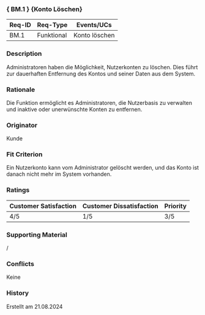 ### { BM.1 } {Konto Löschen}

| Req-ID | Req-Type | Events/UCs |
|--------|----------|------------|
| BM.1   | Funktional | Konto löschen |

### Description
Administratoren haben die Möglichkeit, Nutzerkonten zu löschen. Dies führt zur dauerhaften Entfernung des Kontos und seiner Daten aus dem System.

### Rationale
Die Funktion ermöglicht es Administratoren, die Nutzerbasis zu verwalten und inaktive oder unerwünschte Konten zu entfernen.

### Originator
Kunde

### Fit Criterion
Ein Nutzerkonto kann vom Administrator gelöscht werden, und das Konto ist danach nicht mehr im System vorhanden.

### Ratings
| Customer Satisfaction | Customer Dissatisfaction | Priority |
|----------------------|--------------------------|----------|
| 4/5                  | 1/5                      | 3/5      |

### Supporting Material
/

### Conflicts
Keine

### History
Erstellt am 21.08.2024
